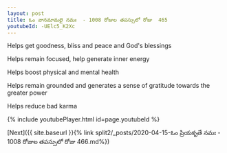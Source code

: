 ```yaml
---
layout: post
title: ఓం వానమామలై నమః  - 1008 రోజుల తపస్సులో రోజు  465
youtubeId: -UElc5_K2Xc
---
```

 
 
Helps get goodness, bliss and peace and God's blessings
 
Helps remain focused, help generate inner energy 
 
Helps boost physical and mental health 
 
Helps remain grounded and generates a sense of gratitude towards the greater power 
 
Helps reduce bad karma
 
 
 
 


{% include youtubePlayer.html id=page.youtubeId %}
 
[Next]({{ site.baseurl }}{% link  split2/_posts/2020-04-15-ఓం ప్రియకృతే నమః  - 1008 రోజుల తపస్సులో రోజు  466.md%})
 
